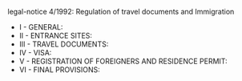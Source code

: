 legal-notice 4&#x2F;1992: Regulation of travel documents and Immigration

<ul>
			<li>I - GENERAL: <ul>
			</ul></li>			<li>II - ENTRANCE SITES: <ul>
			</ul></li>			<li>III - TRAVEL DOCUMENTS: <ul>
			</ul></li>			<li>IV - VISA: <ul>
			</ul></li>			<li>V - REGISTRATION OF FOREIGNERS AND RESIDENCE PERMIT: <ul>
			</ul></li>			<li>VI - FINAL PROVISIONS: <ul>
			</ul></li></ul>